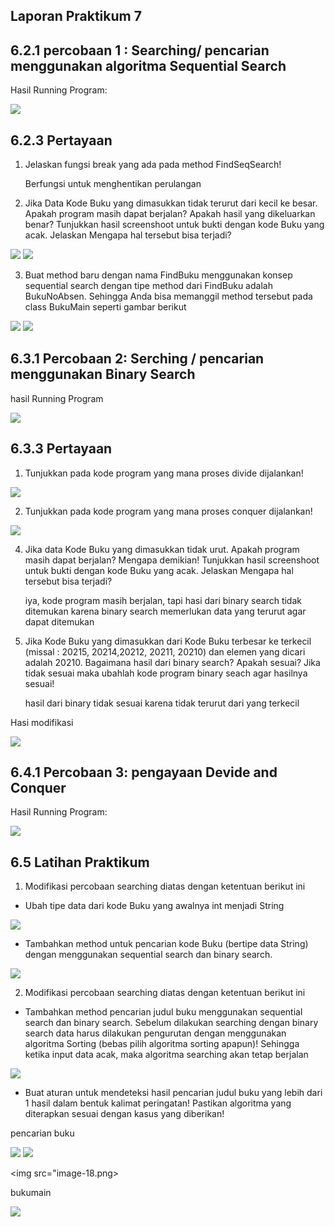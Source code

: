 ## Laporan Praktikum 7

## 6.2.1 percobaan 1 : Searching/ pencarian menggunakan algoritma Sequential Search

Hasil Running Program:

<img src="image.png">

## 6.2.3 Pertayaan
1. Jelaskan fungsi break yang ada pada method FindSeqSearch!

    Berfungsi untuk menghentikan perulangan
2. Jika Data Kode Buku yang dimasukkan tidak terurut dari kecil ke besar. Apakah program masih dapat berjalan? Apakah hasil yang dikeluarkan benar? Tunjukkan hasil screenshoot untuk bukti dengan kode Buku yang acak. Jelaskan Mengapa hal tersebut bisa terjadi?

<img src="image-6.png">

<img src="image-8.png">

3. Buat method baru dengan nama FindBuku menggunakan konsep sequential search dengan tipe method dari FindBuku adalah BukuNoAbsen. Sehingga Anda bisa memanggil method tersebut pada class BukuMain seperti gambar berikut 

<img src= "image-1.png">

<img src="image-9.png">

## 6.3.1 Percobaan 2: Serching / pencarian menggunakan Binary Search

hasil Running Program

<img src="image-4.png">

## 6.3.3 Pertayaan
1. Tunjukkan pada kode program yang mana proses divide dijalankan!

<img src="image-10.png">

2. Tunjukkan pada kode program yang mana proses conquer dijalankan!

<img src="image-11.png">

4. Jika data Kode Buku yang dimasukkan tidak urut. Apakah program masih dapat berjalan? Mengapa demikian! Tunjukkan hasil screenshoot untuk bukti dengan kode Buku yang acak. Jelaskan Mengapa hal tersebut bisa terjadi? 

    iya, kode program masih berjalan, tapi hasi dari binary search tidak ditemukan karena binary search memerlukan data yang terurut agar dapat ditemukan

3. Jika Kode Buku yang dimasukkan dari Kode Buku terbesar ke terkecil (missal : 20215, 20214,20212, 20211, 20210) dan elemen yang dicari adalah 20210. Bagaimana hasil dari binary search? Apakah sesuai? Jika tidak sesuai maka ubahlah kode program binary seach agar hasilnya sesuai!

    hasil dari binary tidak sesuai karena tidak terurut dari yang terkecil

Hasi modifikasi 

<img src="image-12.png">

## 6.4.1 Percobaan 3: pengayaan Devide and Conquer

Hasil Running Program:

<img src="image-5.png">

## 6.5 Latihan Praktikum
1. Modifikasi percobaan searching diatas dengan ketentuan berikut ini
- Ubah tipe data dari kode Buku yang awalnya int menjadi String

<img src= "image-13.png">

- Tambahkan method untuk pencarian kode Buku (bertipe data String) dengan menggunakan 
sequential search dan binary search.

<img src = "image-14.png">

2. Modifikasi percobaan searching diatas dengan ketentuan berikut ini
- Tambahkan method pencarian judul buku menggunakan sequential search dan binary 
search. Sebelum dilakukan searching dengan binary search data harus dilakukan pengurutan 
dengan menggunakan algoritma Sorting (bebas pilih algoritma sorting apapun)! Sehingga 
ketika input data acak, maka algoritma searching akan tetap berjalan

<img src="image-15.png">

- Buat aturan untuk mendeteksi hasil pencarian judul buku yang lebih dari 1 hasil dalam 
bentuk kalimat peringatan! Pastikan algoritma yang diterapkan sesuai dengan kasus yang 
diberikan!

pencarian buku

<img src="image-16.png">

<img src="image-17.png">

<img src="image-18.png>

bukumain

<img src="image-19.png">
